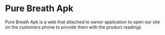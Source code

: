 # Pure Breath Apk
Pure Breath Apk is a web that attached to owner application to open our site on the customers phone to provide them with the product readings
